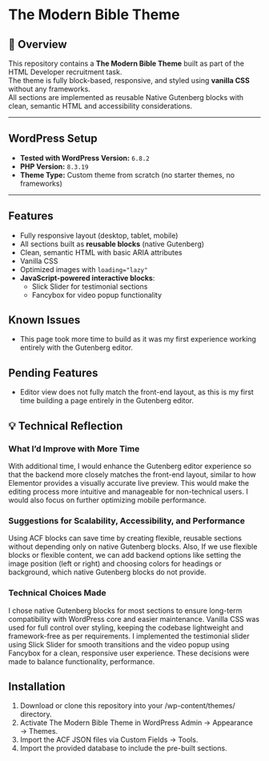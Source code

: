 # The Modern Bible Theme

## 📌 Overview
This repository contains a **The Modern Bible Theme** built as part of the HTML Developer recruitment task.  
The theme is fully block-based, responsive, and styled using **vanilla CSS** without any frameworks.  
All sections are implemented as reusable Native Gutenberg blocks with clean, semantic HTML and accessibility considerations.

---

## WordPress Setup
- **Tested with WordPress Version:** `6.8.2`
- **PHP Version:** `8.3.19`
- **Theme Type:** Custom theme from scratch (no starter themes, no frameworks)

---

## Features
- Fully responsive layout (desktop, tablet, mobile)
- All sections built as **reusable blocks** (native Gutenberg)
- Clean, semantic HTML with basic ARIA attributes
- Vanilla CSS
- Optimized images with `loading="lazy"`
- **JavaScript-powered interactive blocks**:
  - Slick Slider for testimonial sections
  - Fancybox for video popup functionality

## Known Issues
- This page took more time to build as it was my first experience working entirely with the Gutenberg editor.

## Pending Features
- Editor view does not fully match the front-end layout, as this is my first time building a page entirely in the Gutenberg editor.

## 💡 Technical Reflection

### What I’d Improve with More Time
With additional time, I would enhance the Gutenberg editor experience so that the backend more closely matches the front-end layout, similar to how Elementor provides a visually accurate live preview. This would make the editing process more intuitive and manageable for non-technical users. I would also focus on further optimizing mobile performance.

### Suggestions for Scalability, Accessibility, and Performance
Using ACF blocks can save time by creating flexible, reusable sections without depending only on native Gutenberg blocks. Also,  If we use flexible blocks or flexible content, we can add backend options like setting the image position (left or right) and choosing colors for headings or background, which native Gutenberg blocks do not provide.

### Technical Choices Made
I chose native Gutenberg blocks for most sections to ensure long-term compatibility with WordPress core and easier maintenance. Vanilla CSS was used for full control over styling, keeping the codebase lightweight and framework-free as per requirements. I implemented the testimonial slider using Slick Slider for smooth transitions and the video popup using Fancybox for a clean, responsive user experience. These decisions were made to balance functionality, performance.

## Installation
1. Download or clone this repository into your /wp-content/themes/ directory.
2. Activate The Modern Bible Theme in WordPress Admin → Appearance → Themes.
3. Import the ACF JSON files via Custom Fields → Tools.
4. Import the provided database to include the pre-built sections.
